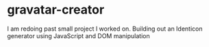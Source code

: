 # gravatar-creator
I am redoing past small project I worked on. Building out an Identicon generator using JavaScript and DOM manipulation
